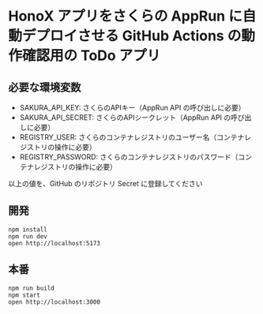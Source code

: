 # HonoX アプリをさくらの AppRun に自動デプロイさせる GitHub Actions の動作確認用の ToDo アプリ

## 必要な環境変数
- SAKURA_API_KEY: さくらのAPIキー（AppRun API の呼び出しに必要）
- SAKURA_API_SECRET: さくらのAPIシークレット（AppRun API の呼び出しに必要）
- REGISTRY_USER: さくらのコンテナレジストリのユーザー名（コンテナレジストリの操作に必要）
- REGISTRY_PASSWORD: さくらのコンテナレジストリのパスワード（コンテナレジストリの操作に必要）

以上の値を、GitHub のリポジトリ Secret に登録してください


## 開発
```
npm install
npm run dev
open http://localhost:5173
```

## 本番
```
npm run build
npm start
open http://localhost:3000
```
